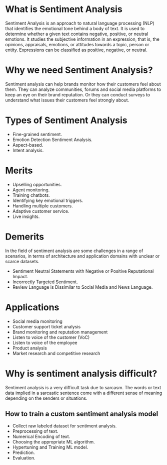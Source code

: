 # What is Sentiment Analysis
Sentiment Analysis is an approach to natural language processing (NLP) that identifies the emotional tone behind a body of text. It is used to determine whether a given text contains negative, positive, or neutral emotions. It studies the subjective information in an expression, that is, the opinions, appraisals, emotions, or attitudes towards a topic, person or entity. Expressions can be classified as positive, negative, or neutral.

# Why we need Sentiment Analysis?
Sentiment analysis can help brands monitor how their customers feel about them. They can analyze communities, forums and social media platforms to keep an eye on their brand reputation. Or they can conduct surveys to understand what issues their customers feel strongly about.

# Types of Sentiment Analysis
* Fine-grained sentiment.
* Emotion Detection Sentiment Analysis.
* Aspect-based.
* Intent analysis.

# Merits
* Upselling opportunities.
* Agent monitoring.
* Training chatbots.
* Identifying key emotional triggers.
* Handling multiple customers.
* Adaptive customer service.
* Live insights.

# Demerits
In the field of sentiment analysis are some challenges in a range of scenarios, in terms of architecture and application domains with unclear or scarce datasets.
* Sentiment Neutral Statements with Negative or Positive Reputational Impact.
* Incorrectly Targeted Sentiment.
* Review Language is Dissimilar to Social Media and News Language.

# Applications
* Social media monitoring
* Customer support ticket analysis
* Brand monitoring and reputation management
* Listen to voice of the customer (VoC)
* Listen to voice of the employee
* Product analysis
* Market research and competitive research

# Why is sentiment analysis difficult?
Sentiment analysis is a very difficult task due to sarcasm. The words or text data implied in a sarcastic sentence come with a different sense of meaning depending on the senders or situations.

## How to train a custom sentiment analysis model
* Collect raw labeled dataset for sentiment analysis.
* Preprocessing of text.
* Numerical Encoding of text.
* Choosing the appropriate ML algorithm.
* Hypertuning and Training ML model.
* Prediction.
* Evaluation.
